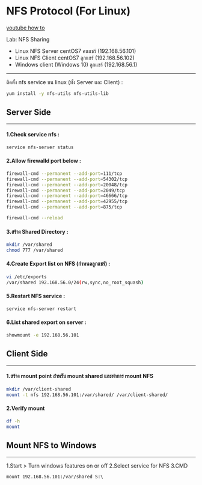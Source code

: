 # NFS Protocol (For Linux)
[youtube how to](https://www.youtube.com/watch?v=YcnqY86qwKM)

Lab: NFS Sharing
- Linux NFS Server centOS7 คนแชร์ (192.168.56.101)
- Linux NFS Client centOS7 ลูกแชร์ (192.168.56.102)
- Windows client (Windows 10) ลูกแชร์ (192.168.56.1)
----------------------------------------------------
ติดตั้ง nfs service บน linux (ทั้ง Server และ Client) :
```sh
yum install -y nfs-utils nfs-utils-lib
```
## Server Side
-----------
#### 1.Check service nfs :
```sh
service nfs-server status
```
#### 2.Allow firewalld port below :
```sh
firewall-cmd --permanent --add-port=111/tcp
firewall-cmd --permanent --add-port=54302/tcp
firewall-cmd --permanent --add-port=20048/tcp
firewall-cmd --permanent --add-port=2049/tcp
firewall-cmd --permanent --add-port=46666/tcp
firewall-cmd --permanent --add-port=42955/tcp
firewall-cmd --permanent --add-port=875/tcp

firewall-cmd --reload
```
#### 3.สร้าง Shared Directory :
```sh
mkdir /var/shared
chmod 777 /var/shared
```

#### 4.Create Export list on NFS (กำหนดลูกแชร์) :
```sh
vi /etc/exports
/var/shared	192.168.56.0/24(rw,sync,no_root_squash)
```
#### 5.Restart NFS service :
```sh
service nfs-server restart
```
#### 6.List shared export on server :
```sh
showmount -e 192.168.56.101
```
## Client Side
-----------
#### 1.สร้าง mount point สำหรับ mount shared และทำการ mount NFS
```sh
mkdir /var/client-shared
mount -t nfs 192.168.56.101:/var/shared/ /var/client-shared/
```
#### 2.Verify mount 
```sh
df -h
mount
```

## Mount NFS to Windows
--------------------
1.Start > Turn windows features on or off
2.Select service for NFS
3.CMD
```
mount 192.168.56.101:/var/shared S:\
```